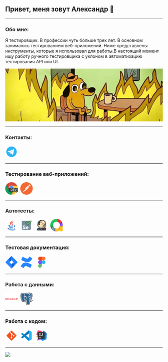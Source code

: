## Привет, меня зовут Александр 👋

---
### Обо мне:
<div>
   <p>Я тестировщик. В профессии чуть больше трех лет. В основном занимаюсь тестированием веб-приложений.
    Ниже представлены инструменты, которые я использовал для работы.В настоящий момент ищу работу ручного тестировщика с уклоном в автоматизацию тестирования API или UI.</p>
    <img src="assets/tester.webp" alt="tester" />
</div>

---
### Контакты:
<div>
    <a href="https://t.me/alexvikev" target="_blank">
        <img src="assets/icons8-telegram.svg" width="40" height="40" alt="telegram" />
    </a>
</div>

---
### Тестирование веб-приложений:
<div>
    <img src="assets/chrome-dev-logo-icon.png" title="devtools" alt="devtools" width="40" height="40"/>&nbsp
    <img src="assets/icons8-postman-is-the-only-complete-api-development-environment-48.png" title="postman" alt="postman" width="40" height="40"/>&nbsp
</div>

---
### Автотесты:
<div>
    <img src="assets/icons8-java.svg" title="java" alt="java" width="40" height="40"/>&nbsp
    <img src="assets/icons8-selenium.svg" title="selenium" alt="selenium" width="40" height="40"/>&nbsp
    <img src="assets/icons8-jenkins.svg" title="jenkins" alt="jenkins" width="40" height="40"/>&nbsp
    <img src="assets/allure.svg" title="allure" alt="allure" width="40" height="40"/>&nbsp
</div>

---
### Тестовая документация:
<div>
    <img src="assets/icons8-jira.svg" title="jira" alt="jira" width="40" height="40"/>&nbsp
    <img src="assets/icons8-confluence.svg" title="confluence" alt="confluence" width="40" height="40"/>&nbsp
    <img src="assets/icons8-figma.svg" title="figma" alt="figma" width="40" height="40"/>&nbsp
</div>

---
### Работа с данными:
<div>
    <img src="assets/icons8-oracle.svg" title="oracle" alt="oracle" width="40" height="40"/>&nbsp
    <img src="assets/icons8-postgre-sql-a-free-and-open-source-relational-database-management-system-48.png" title="postgresql" alt="postgresql" width="40" height="40"/>&nbsp
</div>

---
### Работа с кодом:
<div>
    <img src="assets/icons8-git.svg" title="git" alt="git" width="40" height="40"/>&nbsp
    <img src="assets/icons8-visual-studio-code.svg" title="vscode" alt="vscode" width="40" height="40"/>&nbsp
    <img src="assets/icons8-intellij-idea.svg" alt="intellij-idea" width="40" height="40"/>&nbsp
</div>

---
![](https://komarev.com/ghpvc/?username=alexvikev)

